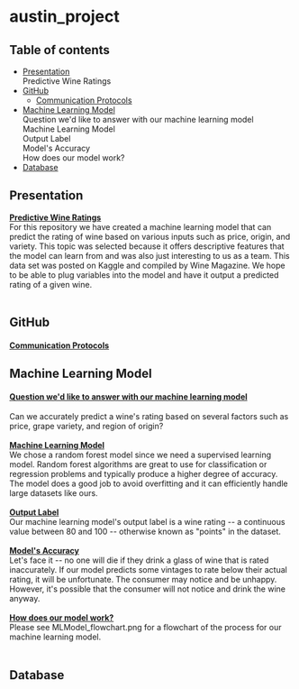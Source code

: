# austin_project

## Table of contents
* [Presentation](#Presentation)<br>
    Predictive Wine Ratings<br>
* [GitHub](#GitHub)<br>
    * [Communication Protocols](#CommunicationProtocols)<br>
* [Machine Learning Model](#MachineLearningModel)<br>
    Question we'd like to answer with our machine learning model<br>
    Machine Learning Model<br>
    Output Label<br>
    Model's Accuracy<br>
    How does our model work?<br>
* [Database](#Database)

## Presentation

<ins><b>Predictive Wine Ratings</ins></b><br>
For this repository we have created a machine learning model that can predict the rating of wine based on various inputs such as price, origin, and variety. This topic was selected because it offers descriptive features that the model can learn from and was also just interesting to us as a team. This data set was posted on Kaggle and compiled by Wine Magazine. We hope to be able to plug variables into the model and have it output a predicted rating of a given wine.<br><br>

## GitHub
#### <ins><b>Communication Protocols</ins></b><br> ####

## Machine Learning Model

#### <ins><b>Question we'd like to answer with our machine learning model</ins></b><br> ####
Can we accurately predict a wine's rating based on several factors such as price, grape variety, and region of origin?<br><br>
<ins>**Machine Learning Model**</ins><br>
We chose a random forest model since we need a supervised learning model. Random forest algorithms are great to use for classification or regression problems and typically produce a higher degree of accuracy. The model does a good job to avoid overfitting and it can efficiently handle large datasets like ours.<br><br>
<ins>**Output Label**</ins><br>
Our machine learning model's output label is a wine rating -- a continuous value between 80 and 100 -- otherwise known as "points" in the dataset.<br><br> 
<ins>**Model's Accuracy**</ins><br>
Let's face it -- no one will die if they drink a glass of wine that is rated inaccurately. If our model predicts some vintages to rate below their actual rating, it will be unfortunate. The consumer may notice and be unhappy. However, it's possible that the consumer will not notice and drink the wine anyway.<br><br> 
<ins>**How does our model work?**</ins><br>
Please see MLModel_flowchart.png for a flowchart of the process for our machine learning model.<br><br>



## Database


